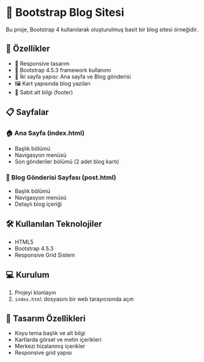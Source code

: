 # 📝 Bootstrap Blog Sitesi

Bu proje, Bootstrap 4 kullanılarak oluşturulmuş basit bir blog sitesi örneğidir.

## 🚀 Özellikler

- 📱 Responsive tasarım
- 🎨 Bootstrap 4.5.3 framework kullanımı
- 📄 İki sayfa yapısı: Ana sayfa ve Blog gönderisi
- 🖼️ Kart yapısında blog yazıları
- 📍 Sabit alt bilgi (footer)

## 📋 Sayfalar

### 🏠 Ana Sayfa (index.html)
- Başlık bölümü
- Navigasyon menüsü
- Son gönderiler bölümü (2 adet blog kartı)

### 📑 Blog Gönderisi Sayfası (post.html)
- Başlık bölümü
- Navigasyon menüsü
- Detaylı blog içeriği

## 🛠️ Kullanılan Teknolojiler

- HTML5
- Bootstrap 4.5.3
- Responsive Grid Sistem

## 💻 Kurulum

1. Projeyi klonlayın
2. `index.html` dosyasını bir web tarayıcısında açın

## 🎨 Tasarım Özellikleri

- Koyu tema başlık ve alt bilgi
- Kartlarda görsel ve metin içerikleri
- Merkezi hizalanmış içerikler
- Responsive grid yapısı